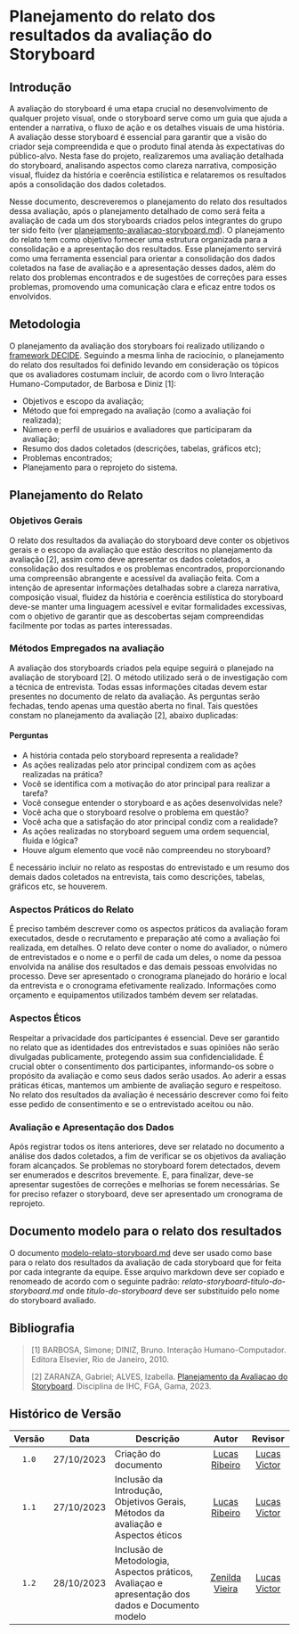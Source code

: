# Planejamento do relato dos resultados da avaliação do Storyboard

## Introdução

A avaliação do storyboard é uma etapa crucial no desenvolvimento de qualquer projeto visual, onde o storyboard serve como um guia que ajuda a entender a narrativa, o fluxo de ação e os detalhes visuais de uma história. A avaliação desse storyboard é essencial para garantir que a visão do criador seja compreendida e que o produto final atenda às expectativas do público-alvo. Nesta fase do projeto, realizaremos uma avaliação detalhada do storyboard, analisando aspectos como clareza narrativa, composição visual, fluidez da história e coerência estilística e relataremos os resultados após a consolidação dos dados coletados.

Nesse documento, descreveremos o planejamento do relato dos resultados dessa avaliação, após o planejamento detalhado de como será feita a avaliação de cada um dos storyboards criados pelos integrantes do grupo ter sido feito (ver [planejamento-avaliacao-storyboard.md](https://github.com/Interacao-Humano-Computador/2023.2-NotaLegal/blob/main/docs/design-avaliacao-desenvolvimento/planejamento-avaliacao-storyboard.md)). O planejamento do relato tem como objetivo fornecer uma estrutura organizada para a consolidação e a apresentação dos resultados. Esse planejamento servirá como uma ferramenta essencial para orientar a consolidação dos dados coletados na fase de avaliação e a apresentação desses dados, além do relato dos problemas encontrados e de sugestões de correções para esses problemas, promovendo uma comunicação clara e eficaz entre todos os envolvidos.

## Metodologia

O planejamento da avaliação dos storyboars foi realizado utilizando o [framework DECIDE](https://github.com/Interacao-Humano-Computador/2023.2-NotaLegal/blob/main/docs/design-avaliacao-desenvolvimento/planejamento-avaliacao-storyboard.md#framework-decide). Seguindo a mesma linha de raciocínio, o planejamento do relato dos resultados foi definido levando em consideração os tópicos que os avaliadores costumam incluir, de acordo com o livro Interação Humano-Computador, de Barbosa e Diniz [1]:

* Objetivos e escopo da avaliação;
* Método que foi empregado na avaliação (como a avaliação foi realizada);
* Número e perfil de usuários e avaliadores que participaram da avaliação;
* Resumo dos dados coletados (descrições, tabelas, gráficos etc);
* Problemas encontrados;
* Planejamento para o reprojeto do sistema.

## Planejamento do Relato

### Objetivos Gerais

O relato dos resultados da avaliação do storyboard deve conter os objetivos gerais e o escopo da avaliação que estão descritos no planejamento da avaliação [2], assim como deve apresentar os dados coletados, a consolidação dos resultados e os problemas encontrados, proporcionando uma compreensão abrangente e acessível da avaliação feita. Com a intenção de apresentar informações detalhadas sobre a clareza narrativa, composição visual, fluidez da história e coerência estilística do storyboard deve-se manter uma linguagem acessível e evitar formalidades excessivas, com o objetivo de garantir que as descobertas sejam compreendidas facilmente por todas as partes interessadas.

### Métodos Empregados na avaliação

A avaliação dos storyboards criados pela equipe seguirá o planejado na avaliação de storyboard [2]. O método utilizado será o de investigação com a técnica de entrevista. Todas essas informações citadas devem estar presentes no documento de relato da avaliação. As perguntas serão fechadas, tendo apenas uma questão aberta no final. Tais questões constam no planejamento da avaliação [2], abaixo duplicadas:

#### Perguntas

* A história contada pelo storyboard representa a realidade?
* As ações realizadas pelo ator principal condizem com as ações realizadas na prática?
* Você se identifica com a motivação do ator principal para realizar a tarefa?
* Você consegue entender o storyboard e as ações desenvolvidas nele?
* Você acha que o storyboard resolve o problema em questão?
* Você acha que a satisfação do ator principal condiz com a realidade?
* As ações realizadas no storyboard seguem uma ordem sequencial, fluida e lógica?
* Houve algum elemento que você não compreendeu no storyboard?

É necessário incluir no relato as respostas do entrevistado e um resumo dos demais dados coletados na entrevista, tais como descrições, tabelas, gráficos etc, se houverem.

### Aspectos Práticos do Relato

É preciso também descrever como os aspectos práticos da avaliação foram executados, desde o recrutamento e preparação até como a avaliação foi realizada, em detalhes. O relato deve conter o nome do avaliador, o número de entrevistados e o nome e o perfil de cada um deles, o nome da pessoa envolvida na análise dos resultados e das demais pessoas envolvidas no processo. Deve ser apresentado o cronograma planejado do horário e local da entrevista e o cronograma efetivamente realizado. Informações como orçamento e equipamentos utilizados também devem ser relatadas.

### Aspectos Éticos

Respeitar a privacidade dos participantes é essencial. Deve ser garantido no relato que as identidades dos entrevistados e suas opiniões não serão divulgadas publicamente, protegendo assim sua confidencialidade. É crucial obter o consentimento dos participantes, informando-os sobre o propósito da avaliação e como seus dados serão usados. Ao aderir a essas práticas éticas, mantemos um ambiente de avaliação seguro e respeitoso. No relato dos resultados da avaliação é necessário descrever como foi feito esse pedido de consentimento e se o entrevistado aceitou ou não.

### Avaliação e Apresentação dos Dados

Após registrar todos os itens anteriores, deve ser relatado no documento a análise dos dados coletados, a fim de verificar se os objetivos da avaliação foram alcançados. Se problemas no storyboard forem detectados, devem ser enumerados e descritos brevemente. E, para finalizar, deve-se apresentar sugestões de correções e melhorias se forem necessárias. Se for preciso refazer o storyboard, deve ser apresentado um cronograma de reprojeto.

## Documento modelo para o relato dos resultados

O documento [modelo-relato-storyboard.md](https://github.com/Interacao-Humano-Computador/2023.2-NotaLegal/blob/main/docs/design-avaliacao-desenvolvimento/modelo-relato-storyboard.md) deve ser usado como base para o relato dos resultados da avaliação de cada storyboard que for feita por cada integrante da equipe. Esse arquivo markdown deve ser copiado e renomeado de acordo com o seguinte padrão: _relato-storyboard-titulo-do-storyboard.md_ onde _titulo-do-storyboard_ deve ser substituído pelo nome do storyboard avaliado.

## Bibliografia

> [1] BARBOSA, Simone; DINIZ, Bruno. Interação Humano-Computador. Editora Elsevier, Rio de Janeiro, 2010.
>
> [2] ZARANZA, Gabriel; ALVES, Izabella. [Planejamento da Avaliacao do Storyboard](https://github.com/Interacao-Humano-Computador/2023.2-NotaLegal/blob/main/docs/design-avaliacao-desenvolvimento/planejamento-avaliacao-storyboard.md). Disciplina de IHC, FGA, Gama, 2023.
>

## Histórico de Versão

| Versão | Data       | Descrição            |                       Autor                        |                     Revisor                      |
| :----: | ---------- | -------------------- | :------------------------------------------------: | :----------------------------------------------: |
| `1.0`  | 27/10/2023 | Criação do documento |   [Lucas Ribeiro](https://github.com/lucassouzs)   | [Lucas Victor](https://github.com/Lucas13032003) |
| `1.1`  | 27/10/2023 | Inclusão da Introdução, Objetivos Gerais, Métodos da avaliação e Aspectos éticos |   [Lucas Ribeiro](https://github.com/lucassouzs)   | [Lucas Victor](https://github.com/Lucas13032003) |
| `1.2`  | 28/10/2023 | Inclusão de Metodologia, Aspectos práticos, Avaliaçao e apresentação dos dados e Documento modelo| [Zenilda Vieira](https://github.com/zenildavieira) | [Lucas Victor](https://github.com/Lucas13032003) |
